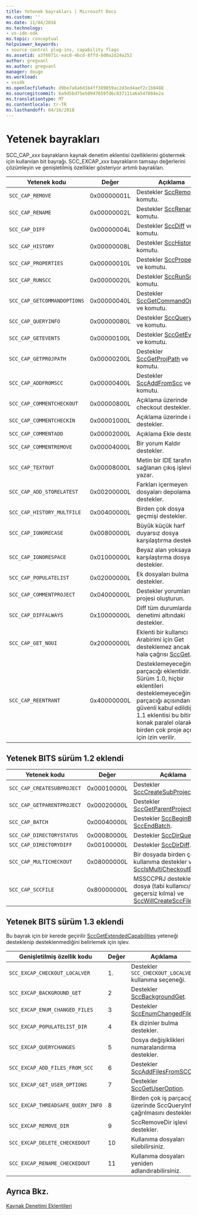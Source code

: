 ```yaml
---
title: Yetenek bayrakları | Microsoft Docs
ms.custom: ''
ms.date: 11/04/2016
ms.technology:
- vs-ide-sdk
ms.topic: conceptual
helpviewer_keywords:
- source control plug-ins, capability flags
ms.assetid: a3f6071c-eac8-4bcd-8ffd-8d0a2d24a252
author: gregvanl
ms.author: gregvanl
manager: douge
ms.workload:
- vssdk
ms.openlocfilehash: d9be7a6a6d1b4ff389859ac2d3ed4aef2c1b0488
ms.sourcegitcommit: 6a9d5bd75e50947659fd6c837111a6a547884e2a
ms.translationtype: MT
ms.contentlocale: tr-TR
ms.lasthandoff: 04/16/2018
---
```

# <a name="capability-flags"></a>Yetenek bayrakları
SCC_CAP_*xxx* bayrakların kaynak denetim eklentisi özelliklerini göstermek için kullanılan bit bayrağı. SCC_EXCAP_*xxx* bayrakların tamsayı değerlerini çözümleyin ve genişletilmiş özellikler gösteriyor artımlı bayrakları.  
  
|Yetenek kodu|Değer|Açıklama|  
|---------------------|-----------|-----------------|  
|`SCC_CAP_REMOVE`|0x00000001L|Destekler [SccRemove](../extensibility/sccremove-function.md) ve komutu.|  
|`SCC_CAP_RENAME`|0x00000002L|Destekler [SccRename](../extensibility/sccrename-function.md) ve komutu.|  
|`SCC_CAP_DIFF`|0x00000004L|Destekler [SccDiff](../extensibility/sccdiff-function.md) ve komutu.|  
|`SCC_CAP_HISTORY`|0x00000008L|Destekler [SccHistory](../extensibility/scchistory-function.md) ve komutu.|  
|`SCC_CAP_PROPERTIES`|0x00000010L|Destekler [SccProperties](../extensibility/sccproperties-function.md) ve komutu.|  
|`SCC_CAP_RUNSCC`|0x00000020L|Destekler [SccRunScc](../extensibility/sccrunscc-function.md) ve komutu.|  
|`SCC_CAP_GETCOMMANDOPTIONS`|0x00000040L|Destekler [SccGetCommandOptions](../extensibility/sccgetcommandoptions-function.md) ve komutu.|  
|`SCC_CAP_QUERYINFO`|0x00000080L|Destekler [SccQueryInfo](../extensibility/sccqueryinfo-function.md) ve komutu.|  
|`SCC_CAP_GETEVENTS`|0x00000100L|Destekler [SccGetEvents](../extensibility/sccgetevents-function.md) ve komutu.|  
|`SCC_CAP_GETPROJPATH`|0x00000200L|Destekler [SccGetProjPath](../extensibility/sccgetprojpath-function.md) ve komutu.|  
|`SCC_CAP_ADDFROMSCC`|0x00000400L|Destekler [SccAddFromScc](../extensibility/sccaddfromscc-function.md) ve komutu.|  
|`SCC_CAP_COMMENTCHECKOUT`|0x00000800L|Açıklama üzerinde checkout destekler.|  
|`SCC_CAP_COMMENTCHECKIN`|0x00001000L|Açıklama üzerinde iade destekler.|  
|`SCC_CAP_COMMENTADD`|0x00002000L|Açıklama Ekle destekler.|  
|`SCC_CAP_COMMENTREMOVE`|0x00004000L|Bir yorum Kaldır destekler.|  
|`SCC_CAP_TEXTOUT`|0x00008000L|Metin bir IDE tarafından sağlanan çıkış işlevi yazar.|  
|`SCC_CAP_ADD_STORELATEST`|0x00200000L|Farkları içermeyen dosyaları depolamak destekler.|  
|`SCC_CAP_HISTORY_MULTFILE`|0x00400000L|Birden çok dosya geçmişi destekler.|  
|`SCC_CAP_IGNORECASE`|0x00800000L|Büyük küçük harf duyarsız dosya karşılaştırma destekler.|  
|`SCC_CAP_IGNORESPACE`|0x01000000L|Beyaz alan yoksayar karşılaştırma dosya destekler.|  
|`SCC_CAP_POPULATELIST`|0x02000000L|Ek dosyaları bulma destekler.|  
|`SCC_CAP_COMMENTPROJECT`|0x04000000L|Destekler yorumları projesi oluşturun.|  
|`SCC_CAP_DIFFALWAYS`|0x10000000L|Diff tüm durumlarda, denetimi altındaki destekler.|  
|`SCC_CAP_GET_NOUI`|0x20000000L|Eklenti bir kullanıcı Arabirimi için Get desteklemez ancak IDE hala çağrısı [SccGet](../extensibility/sccget-function.md).|  
|`SCC_CAP_REENTRANT`|0x40000000L|Desteklemeyeceğini ve iş parçacığı eklentidir. Sürüm 1.0, hiçbir eklentileri desteklemeyeceğini ve iş parçacığı açısından güvenli kabul edildiği. 1.1 eklentisi bu bitini konak paralel olarak birden çok proje açmak için izin verilir.|  
  
## <a name="capability-bits-added-in-version-12"></a>Yetenek BITS sürüm 1.2 eklendi  
  
|Yetenek kodu|Değer|Açıklama|  
|---------------------|-----------|-----------------|  
|`SCC_CAP_CREATESUBPROJECT`|0x00010000L|Destekler [SccCreateSubProject](../extensibility/scccreatesubproject-function.md).|  
|`SCC_CAP_GETPARENTPROJECT`|0x00020000L|Destekler [SccGetParentProjectPath](../extensibility/sccgetparentprojectpath-function.md).|  
|`SCC_CAP_BATCH`|0x00040000L|Destekler [SccBeginBatch](../extensibility/sccbeginbatch-function.md) ve [SccEndBatch](../extensibility/sccendbatch-function.md).|  
|`SCC_CAP_DIRECTORYSTATUS`|0x00080000L|Destekler [SccDirQueryInfo](../extensibility/sccdirqueryinfo-function.md).|  
|`SCC_CAP_DIRECTORYDIFF`|0x00100000L|Destekler [SccDirDiff](../extensibility/sccdirdiff-function.md).|  
|`SCC_CAP_MULTICHECKOUT`|0x08000000L|Bir dosyada birden çok kullanıma destekler ve [SccIsMultiCheckoutEnabled](../extensibility/sccismulticheckoutenabled-function.md).|  
|`SCC_CAP_SCCFILE`|0x80000000L|MSSCCPRJ destekler. SCC dosya (tabi kullanıcı/yönetici geçersiz kılma) ve [SccWillCreateSccFile](../extensibility/sccwillcreatesccfile-function.md).|  
  
## <a name="capability-bits-added-in-version-13"></a>Yetenek BITS sürüm 1.3 eklendi  
 Bu bayrak için bir kerede geçirilir [SccGetExtendedCapabilities](../extensibility/sccgetextendedcapabilities-function.md) yeteneği desteklenip desteklenmediğini belirlemek için işlev.  
  
|Genişletilmiş özellik kodu|Değer|Açıklama|  
|------------------------------|-----------|-----------------|  
|`SCC_EXCAP_CHECKOUT_LOCALVER`|1.|Destekler `SCC_CHECKOUT_LOCALVER` kullanıma seçeneği.|  
|`SCC_EXCAP_BACKGROUND_GET`|2|Destekler [SccBackgroundGet](../extensibility/sccbackgroundget-function.md).|  
|`SCC_EXCAP_ENUM_CHANGED_FILES`|3|Destekler [SccEnumChangedFiles](../extensibility/sccenumchangedfiles-function.md).|  
|`SCC_EXCAP_POPULATELIST_DIR`|4|Ek dizinler bulma destekler.|  
|`SCC_EXCAP_QUERYCHANGES`|5|Dosya değişiklikleri numaralandırma destekler.|  
|`SCC_EXCAP_ADD_FILES_FROM_SCC`|6|Destekler [SccAddFilesFromSCC](../extensibility/sccaddfilesfromscc-function.md).|  
|`SCC_EXCAP_GET_USER_OPTIONS`|7|Destekler [SccGetUserOption](../extensibility/sccgetuseroption-function.md).|  
|`SCC_EXCAP_THREADSAFE_QUERY_INFO`|8|Birden çok iş parçacığı üzerinde SccQueryInfo çağrılmasını destekler.|  
|`SCC_EXCAP_REMOVE_DIR`|9|SccRemoveDir işlevi destekler.|  
|`SCC_EXCAP_DELETE_CHECKEDOUT`|10|Kullanıma dosyaları silebilirsiniz.|  
|`SCC_EXCAP_RENAME_CHECKEDOUT`|11|Kullanıma dosyaları yeniden adlandırabilirsiniz.|  
  
## <a name="see-also"></a>Ayrıca Bkz.  
 [Kaynak Denetimi Eklentileri](../extensibility/source-control-plug-ins.md)